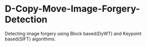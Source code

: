 # D-Copy-Move-Image-Forgery-Detection
Detecting image forgery using Block based(DyWT) and Keypoint based(SIFT) algorithms.
